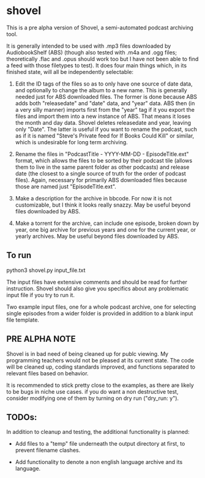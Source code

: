 # shovel

This is a pre alpha version of Shovel, a semi-automated podcast archiving tool. 

It is generally intended to be used with .mp3 files downloaded by AudiobookShelf (ABS) (though also tested with .m4a and .ogg files; theoretically .flac and .opus should work too but I have not been able to find a feed with those filetypes to test). It does four main things which, in its finished state, will all be independently selectable:

1. Edit the ID tags of the files so as to only have one source of date data, and optionally to change the album to a new name.
This is generally needed just for ABS downloaded files. The former is done because ABS adds both "releasedate" and "date" data, and "year" data. ABS then (in a very silly manner) imports first from the "year" tag if it you export the files and import them into a new instance of ABS. That means it loses the month and day data. Shovel deletes releasedate and year, leaving only "Date". The latter is useful if you want to rename the podcast, such as if it is named "Steve's Private feed for If Books Could Kill" or similar, which is undesirable for long term archiving.

2. Rename the files in "PodcastTitle - YYYY-MM-DD - EpisodeTitle.ext" format, which allows the files to be sorted by their podcast tile (allows them to live in the same parent folder as other podcasts) and release date (the closest to a single source of truth for the order of podcast files). Again, necessary for primarily ABS downloaded files because those are named just "EpisodeTitle.ext".

3. Make a description for the archive in bbcode. For now it is not customizable, but I think it looks really snazzy. May be useful beyond files downloaded by ABS.

4. Make a torrent for the archive, can include one episode, broken down by year, one big archive for previous years and one for the current year, or yearly archives. May be useful beyond files downloaded by ABS.

## To run

python3 shovel.py input_file.txt

The input files have extensive comments and should be read for further instruction. Shovel should also give you specifics about any problematic input file if you try to run it.

Two example input files, one for a whole podcast archive, one for selecting single episodes from a wider folder is provided in addition to a blank input file template.

## PRE ALPHA NOTE

Shovel is in bad need of being cleaned up for publc viewing. My programming teachers would not be pleased at its current state. The code will be cleaned up, coding standards improved, and functions separated to relevant files based on behavior.

It is recommended to stick pretty close to the examples, as there are likely to be bugs in niche use cases. if you do want a non destructive test, consider modifying one of them by turning on dry run ("dry_run: y").

## TODOs:

In addition to cleanup and testing, the additional functionality is planned:

* Add files to a "temp" file underneath the output directory at first, to prevent filename clashes.

* Add functionality to denote a non english language archive and its language.

   
